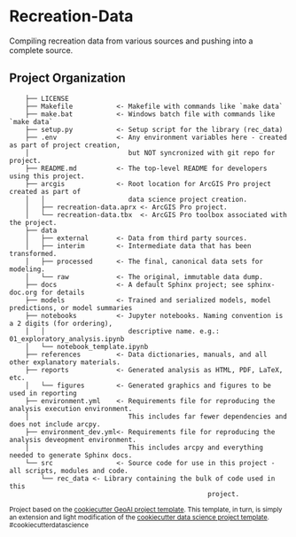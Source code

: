 # Recreation-Data

Compiling recreation data from various sources and pushing into a complete source.

## Project Organization
```
    ├── LICENSE
    ├── Makefile           <- Makefile with commands like `make data`
    ├── make.bat           <- Windows batch file with commands like `make data`
    ├── setup.py           <- Setup script for the library (rec_data)
    ├── .env               <- Any environment variables here - created as part of project creation, 
    │                         but NOT syncronized with git repo for project.                
    ├── README.md          <- The top-level README for developers using this project.
    ├── arcgis             <- Root location for ArcGIS Pro project created as part of
    │   │                     data science project creation.
    │   ├── recreation-data.aprx <- ArcGIS Pro project.    
    │   └── recreation-data.tbx  <- ArcGIS Pro toolbox associated with the project.
    ├── data
    │   ├── external       <- Data from third party sources.
    │   ├── interim        <- Intermediate data that has been transformed.
    │   ├── processed      <- The final, canonical data sets for modeling.
    │   └── raw            <- The original, immutable data dump.
    ├── docs               <- A default Sphinx project; see sphinx-doc.org for details
    ├── models             <- Trained and serialized models, model predictions, or model summaries
    ├── notebooks          <- Jupyter notebooks. Naming convention is a 2 digits (for ordering),
    │   │                     descriptive name. e.g.: 01_exploratory_analysis.ipynb
    │   └── notebook_template.ipynb
    ├── references         <- Data dictionaries, manuals, and all other explanatory materials.
    ├── reports            <- Generated analysis as HTML, PDF, LaTeX, etc.
    │   └── figures        <- Generated graphics and figures to be used in reporting
    ├── environment.yml    <- Requirements file for reproducing the analysis execution environment.
    │                         This includes far fewer dependencies and does not include arcpy.
    ├── environment_dev.yml<- Requirements file for reproducing the analysis deveopment environment.
    │                         This includes arcpy and everything needed to generate Sphinx docs.
    └── src                <- Source code for use in this project - all scripts, modules and code.
        └── rec_data <- Library containing the bulk of code used in this 
                                                  project. 
```

<p><small>Project based on the <a target="_blank" href="https://github.com/knu2xs/cookiecutter-geoai">cookiecutter GeoAI project template</a>. This template, in turn, is simply an extension and light modification of the <a target="_blank" href="https://drivendata.github.io/cookiecutter-data-science/">cookiecutter data science project template</a>. #cookiecutterdatascience</small></p>
